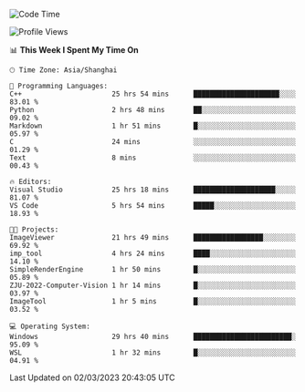 <!--START_SECTION:waka-->
![Code Time](http://img.shields.io/badge/Code%20Time-722%20hrs%2024%20mins-blue)

![Profile Views](http://img.shields.io/badge/Profile%20Views-4-blue)

📊 **This Week I Spent My Time On** 

```text
🕑︎ Time Zone: Asia/Shanghai

💬 Programming Languages: 
C++                      25 hrs 54 mins      █████████████████████░░░░   83.01 % 
Python                   2 hrs 48 mins       ██░░░░░░░░░░░░░░░░░░░░░░░   09.02 % 
Markdown                 1 hr 51 mins        █░░░░░░░░░░░░░░░░░░░░░░░░   05.97 % 
C                        24 mins             ░░░░░░░░░░░░░░░░░░░░░░░░░   01.29 % 
Text                     8 mins              ░░░░░░░░░░░░░░░░░░░░░░░░░   00.43 % 

🔥 Editors: 
Visual Studio            25 hrs 18 mins      ████████████████████░░░░░   81.07 % 
VS Code                  5 hrs 54 mins       █████░░░░░░░░░░░░░░░░░░░░   18.93 % 

🐱‍💻 Projects: 
ImageViewer              21 hrs 49 mins      █████████████████░░░░░░░░   69.92 % 
imp_tool                 4 hrs 24 mins       ████░░░░░░░░░░░░░░░░░░░░░   14.10 % 
SimpleRenderEngine       1 hr 50 mins        █░░░░░░░░░░░░░░░░░░░░░░░░   05.89 % 
ZJU-2022-Computer-Vision 1 hr 14 mins        █░░░░░░░░░░░░░░░░░░░░░░░░   03.97 % 
ImageTool                1 hr 5 mins         █░░░░░░░░░░░░░░░░░░░░░░░░   03.52 % 

💻 Operating System: 
Windows                  29 hrs 40 mins      ████████████████████████░   95.09 % 
WSL                      1 hr 32 mins        █░░░░░░░░░░░░░░░░░░░░░░░░   04.91 % 
```


 Last Updated on 02/03/2023 20:43:05 UTC
<!--END_SECTION:waka-->